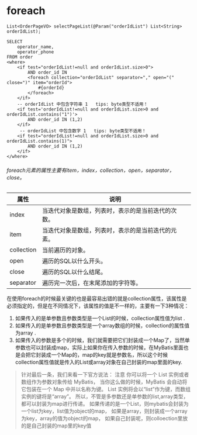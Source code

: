 # foreach

```
List<OrderPageVO> selectPageList(@Param("orderIdList") List<String> orderIdList);
```

```
SELECT
    operator_name,
    operator_phone
FROM order
<where>
    <if test="orderIdList!=null and orderIdList.size>0">
        AND order_id IN
        <foreach collection="orderIdList" separator="," open="(" close=")" item="orderId">
            #{orderId}
        </foreach>
    </if>
    -- orderIdList 中包含字符串 1   tips: byte类型不适用！
    <if test='orderIdList!=null and orderIdList.size>0 and orderIdList.contains("1")'>
        AND order_id IN (1,2)
    </if>
     -- orderIdList 中包含数字 1   tips: byte类型不适用！
    <if test="orderIdList!=null and orderIdList.size>0 and orderIdList.contains(1)">
        AND order_id IN (1,2)
    </if>
</where>
```

###### foreach元素的属性主要有item，index，collection，open，separator，close。

| 属性       | 说明                                               |
| ---------- | -------------------------------------------------- |
| index      | 当迭代对象是数组，列表时，表示的是当前迭代的次数。 |
| item       | 当迭代对象是数组，列表时，表示的是当前迭代的元素。 |
| collection | 当前遍历的对象。                                   |
| open       | 遍历的SQL以什么开头。                              |
| close      | 遍历的SQL以什么结尾。                              |
| separator  | 遍历完一次后，在末尾添加的字符等。                 |



在使用foreach的时候最关键的也是最容易出错的就是collection属性，该属性是必须指定的，但是在不同情况下，该属性的值是不一样的，主要有一下3种情况：

1. 如果传入的是单参数且参数类型是一个List的时候，collection属性值为list .
2. 如果传入的是单参数且参数类型是一个array数组的时候，collection的属性值为array .
3. 如果传入的参数是多个的时候，我们就需要把它们封装成一个Map了，当然单参数也可以封装成map，实际上如果你在传入参数的时候，在MyBatis里面也是会把它封装成一个Map的，map的key就是参数名，所以这个时候collection属性值就是传入的List或array对象在自己封装的map里面的key.

> 针对最后一条，我们来看一下官方说法： 
> 注意 你可以将一个 List 实例或者数组作为参数对象传给 MyBatis，
> 当你这么做的时候，MyBatis 会自动将它包装在一个 Map 中并以名称为键。
> List 实例将会以“list”作为键，而数组实例的键将是“array”。
> 所以，不管是多参数还是单参数的list,array类型，都可以封装为map进行传递。
> 如果传递的是一个List，则mybatis会封装为一个list为key，list值为object的map，
> 如果是array，则封装成一个array为key，array的值为object的map，
> 如果自己封装呢，则colloection里放的是自己封装的map里的key值
